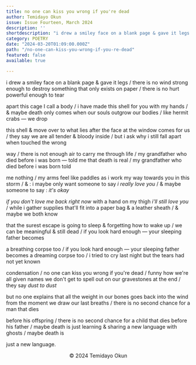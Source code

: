 ```yaml
---
title: no one can kiss you wrong if you're dead
author: Temidayo Okun
issue: Issue Fourteen, March 2024
description: ''
shortdescription: "i drew a smiley face on a blank page & gave it legs / there is no wind strong enough to destroy something that only exists on paper / there is no hurt powerful enough to tear <p>apart this cage I call a body / i have made this shell for you with my hands / & maybe death only comes when our souls outgrow our bodies / like hermit crabs — we drop</p>"
category: POETRY
date: "2024-03-20T01:09:00.000Z"
path: "/no-one-can-kiss-you-wrong-if-you-re-dead"
featured: false
available: true

---
```


i drew a smiley face on a blank page & gave it legs / there is no wind strong enough to destroy something that only exists on paper / there is no hurt powerful enough to tear

apart this cage I call a body / i have made this shell for you with my hands / & maybe death only comes when our souls outgrow our bodies / like hermit crabs — we drop 

this shell & move over to what lies after the face at the window comes for us / they say we are all tender & bloody inside / but i ask why i still fall apart when touched the wrong 

way / there is not enough air to carry me through life / my grandfather who died before i was born — told me that death is real / my grandfather who died before i was born told 

me nothing / my arms feel like paddles as i work my way towards you in this storm / & : i maybe only want someone to say *i really love you* / & maybe someone to say : *it's okay* 

*if you don't love me back right now* with a hand on my thigh *i'll still love you* / while i gather supplies that'll fit into a paper bag & a leather sheath / & maybe we both know 

that the surest escape is going to sleep & forgetting how to wake up / we can be meaningful & still dead / if you look hard enough — your sleeping father becomes 

a breathing corpse too / if you look hard enough — your sleeping father becomes a dreaming corpse too / i tried to cry last night but the tears had not yet known 

condensation / no one can kiss you wrong if you're dead / funny how we're all given names we don't get to spell out on our gravestones at the end / they say *dust to dust* 

but no one explains that all the weight in our bones goes back into the wind from the moment we draw our last breaths / there is no second chance for a man that dies 

before his offspring / there is no second chance for a child that dies before his father / maybe death is just learning & sharing a new language with ghosts / maybe death is 

just a new language. 




<p style="text-align: center;">© 2024 Temidayo Okun</p>

